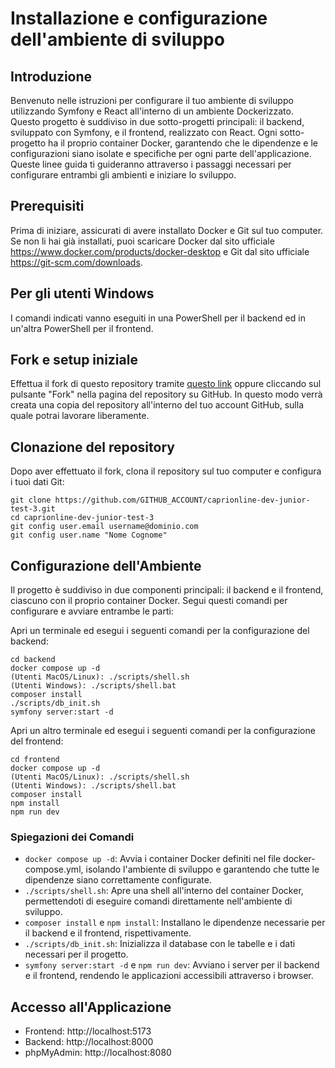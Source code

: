 # Installazione e configurazione dell'ambiente di sviluppo

## Introduzione
Benvenuto nelle istruzioni per configurare il tuo ambiente di sviluppo utilizzando Symfony e React all'interno di un ambiente Dockerizzato. Questo progetto è suddiviso in due sotto-progetti principali: il backend, sviluppato con Symfony, e il frontend, realizzato con React. Ogni sotto-progetto ha il proprio container Docker, garantendo che le dipendenze e le configurazioni siano isolate e specifiche per ogni parte dell'applicazione. Queste linee guida ti guideranno attraverso i passaggi necessari per configurare entrambi gli ambienti e iniziare lo sviluppo.

## Prerequisiti
Prima di iniziare, assicurati di avere installato Docker e Git sul tuo computer. Se non li hai già installati, puoi scaricare Docker dal sito ufficiale https://www.docker.com/products/docker-desktop e Git dal sito ufficiale https://git-scm.com/downloads.

## Per gli utenti Windows
I comandi indicati vanno eseguiti in una PowerShell per il backend ed in un'altra PowerShell per il frontend.

## Fork e setup iniziale
Effettua il fork di questo repository tramite [questo link](https://github.com/caprionlinesrl/caprionline-dev-junior-test-3/fork) oppure cliccando sul pulsante "Fork" nella pagina del repository su GitHub. In questo modo verrà creata una copia del repository all'interno del tuo account GitHub, sulla quale potrai lavorare liberamente.

## Clonazione del repository
Dopo aver effettuato il fork, clona il repository sul tuo computer e configura i tuoi dati Git:
```
git clone https://github.com/GITHUB_ACCOUNT/caprionline-dev-junior-test-3.git
cd caprionline-dev-junior-test-3
git config user.email username@dominio.com
git config user.name "Nome Cognome"
```

## Configurazione dell'Ambiente
Il progetto è suddiviso in due componenti principali: il backend e il frontend, ciascuno con il proprio container Docker. Segui questi comandi per configurare e avviare entrambe le parti:

Apri un terminale ed esegui i seguenti comandi per la configurazione del backend:

```
cd backend
docker compose up -d
(Utenti MacOS/Linux): ./scripts/shell.sh
(Utenti Windows): ./scripts/shell.bat
composer install
./scripts/db_init.sh
symfony server:start -d
```

Apri un altro terminale ed esegui i seguenti comandi per la configurazione del frontend:

```
cd frontend
docker compose up -d
(Utenti MacOS/Linux): ./scripts/shell.sh
(Utenti Windows): ./scripts/shell.bat
composer install
npm install
npm run dev
```

### Spiegazioni dei Comandi
- `docker compose up -d`: Avvia i container Docker definiti nel file docker-compose.yml, isolando l'ambiente di sviluppo e garantendo che tutte le dipendenze siano correttamente configurate.
- `./scripts/shell.sh`: Apre una shell all'interno del container Docker, permettendoti di eseguire comandi direttamente nell'ambiente di sviluppo.
- `composer install` e `npm install`: Installano le dipendenze necessarie per il backend e il frontend, rispettivamente.
- `./scripts/db_init.sh`: Inizializza il database con le tabelle e i dati necessari per il progetto.
- `symfony server:start -d` e `npm run dev`: Avviano i server per il backend e il frontend, rendendo le applicazioni accessibili attraverso i browser.

## Accesso all'Applicazione
- Frontend: http://localhost:5173
- Backend: http://localhost:8000
- phpMyAdmin: http://localhost:8080
